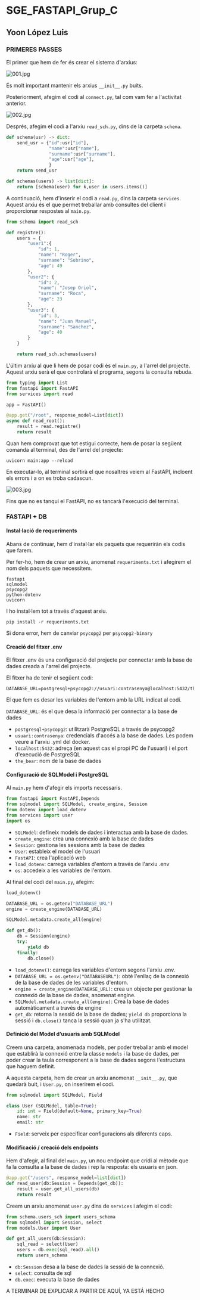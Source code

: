 # SGE_FASTAPI_Grup_C

## Yoon López Luis

### PRIMERES PASSES

El primer que hem de fer és crear el sistema d'arxius:

![001.jpg](.img/001.jpg)

És molt important mantenir els arxius `__init__.py` buits.

Posteriorment, afegim el codi al `connect.py`, tal com vam fer a l'activitat anterior.

![002.jpg](.img/002.jpg)

Després, afegim el codi a l'arxiu `read_sch.py`, dins de la carpeta `schema`.

```python
def schema(usr) -> dict:
    send_usr = {"id":usr["id"],
                "name":usr["name"],
                "surname":usr["surname"],
                "age":usr["age"],
                }
    return send_usr

def schemas(users) -> list[dict]:
    return [schema(user) for k,user in users.items()]
```

A continuació, hem d'inserir el codi a `read.py`, dins la carpeta `services`. Aquest arxiu és el que permet treballar amb consultes del client i proporcionar respostes al `main.py`.

```python
from schema import read_sch

def registre():
    users = {
        "user1":{
            "id": 1,
            "name": "Roger",
            "surname": "Sobrino",
            "age": 49
        },
        "user2": {
            "id": 2,
            "name": "Josep Oriol",
            "surname": "Roca",
            "age": 23
        },
        "user3": {
            "id": 3,
            "name": "Juan Manuel",
            "surname": "Sanchez",
            "age": 40
        }
    }

    return read_sch.schemas(users)
```

L'últim arxiu al que li hem de posar codi és el `main.py`, a l'arrel del projecte. Aquest arxiu serà el que controlarà el programa, segons la consulta rebuda.
```python
from typing import List
from fastapi import FastAPI
from services import read

app = FastAPI()

@app.get("/root", response_model=List[dict])
async def read_root():
    result = read.registre()
    return result
```

Quan hem comprovat que tot estigui correcte, hem de posar la següent comanda al terminal, des de l'arrel del projecte:

```commandline
uvicorn main:app --reload
```

En executar-lo, al terminal sortirà el que nosaltres veiem al FastAPI, incloent els errors i a on es troba cadascun.

![003.jpg](.img/003.jpg)

Fins que no es tanqui el FastAPI, no es tancarà l'execució del terminal.

### FASTAPI + DB

#### Instal·lació de requeriments

Abans de continuar, hem d'instal·lar els paquets que requeriràn els codis que farem.

Per fer-ho, hem de crear un arxiu, anomenat `requeriments.txt` i afegirem el nom dels paquets que necessitem.

```text
fastapi
sqlmodel
psycopg2
python-dotenv
uvicorn
```

I ho instal·lem tot a través d'aquest arxiu.

```commandline
pip install -r requeriments.txt
```

Si dona error, hem de canviar `psycopg2` per `psycopg2-binary`

#### Creació del fitxer .env

El fitxer .env és una configuració del projecte per connectar amb la base de dades creada a l'arrel del projecte.

El fitxer ha de tenir el següent codi:

```.env
DATABASE_URL=postgresql+psycopg2://usuari:contrasenya@localhost:5432/the_bear
```

El que fem es desar les variables de l'entorn amb la URL indicat al codi.

`DATABASE_URL`: és el que desa la informació per connectar a la base de dades
- `postgresql+psycopg2`: utilitzarà PostgreSQL a través de psycopg2
- `usuari:contrasenya`: credencials d'accés a la base de dades. Les podem veure a l'arxiu .yml del docker.
- `localhost:5432`: adreça (en aquest cas el propi PC de l'usuari) i el port d'execució de PostgreSQL
- `the_bear`: nom de la base de dades

#### Configuració de SQLModel i PostgreSQL

Al `main.py` hem d'afegir els imports necessaris.

```python
from fastapi import FastAPI,Depends
from sqlmodel import SQLModel, create_engine, Session
from dotenv import load_dotenv
from services import user
import os
```
- `SQLModel`: defineix models de dades i interactua amb la base de dades.
- `create_engine`: crea una connexió amb la base de dades
- `Session`: gestiona les sessions amb la base de dades
- `User`: estableix el model de l'usuari
- `FastAPI`: crea l'aplicació web
- `load_dotenv`: carrega variables d'entorn a través de l'arxiu .env
- `os`: accedeix a les variables de l'entorn.

Al final del codi del `main.py`, afegim:

```python
load_dotenv()

DATABASE_URL = os.getenv("DATABASE_URL")
engine = create_engine(DATABASE_URL)

SQLModel.metadata.create_all(engine)

def get_db():
    db = Session(engine)
    try:
        yield db
    finally:
        db.close()
```
- `load_dotenv()`: carrega les variables d'entorn segons l'arxiu .env.
- `DATABASE_URL = os.getenv("DATABASEURL")`: obté l'enllaç de la connexió de la base de dades de les variables d'entorn.
- `engine = create_engine(DATABASE_URL)`: crea un objecte per gestionar la connexió de la base de dades, anomenat engine.
- `SQLModel.metadata.create_all(engine)`: Crea la base de dades automàticament a través de engine
- `get_db`: retorna la sessió de la base de dades; `yield db` proporciona la sessió i `db.close()` tanca la sessió quan ja s'ha utilitzat.

#### Definició del Model d’usuaris amb SQLModel
Creem una carpeta, anomenada models, per poder treballar amb el model que establirà la connexió entre la classe `models` i la base de dades, per poder crear la taula corresponent a la base de dades segons l'estructura que haguem definit.

A aquesta carpeta, hem de crear un arxiu anomenat `__init__.py`, que quedarà buit, i `User.py`, on inserirem el codi.

```python
from sqlmodel import SQLModel, Field

class User (SQLModel, table=True):
    id: int = Field(default=None, primary_key=True)
    name: str
    email: str
```
- `Field`: serveix per especificar configuracions als diferents caps.

#### Modificació / creació dels endpoints

Hem d'afegir, al final del `main.py`, un nou endpoint que cridi al mètode que fa la consulta a la base de dades i rep la resposta: els usuaris en json.

```python
@app.get("/users", response_model=list[dict])
def read_user(db:Session = Depends(get_db)):
    result = user.get_all_users(db)
    return result
```

Creem un arxiu anomenat `user.py` dins de `services` i afegim el codi:

```python
from schema.users_sch import users_schema
from sqlmodel import Session, select
from models.User import User

def get_all_users(db:Session):
    sql_read = select(User)
    users = db.exec(sql_read).all()
    return users_schema
```
- `db:Session` desa a la base de dades la sessió de la connexió.
- `select`: consulta de sql
- `db.exec`: executa la base de dades

A TERMINAR DE EXPLICAR A PARTIR DE AQUÍ, YA ESTÁ HECHO

